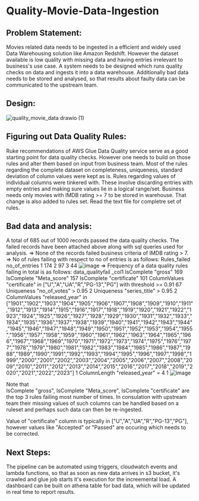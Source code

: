 # Quality-Movie-Data-Ingestion

## Problem Statement:

Movies related data needs to be ingested in a efficient and widely used Data Warehousing solution like Amazon Redshift. However the dataset available is low quality with missing data and having entries irrelevant to business's use case. A system needs to be designed which runs quality checks on data and ingests it into a data warehouse. Additionally bad data needs to be stored and analysed, so that results about faulty data can be communicated to the upstream team.


## Design:

![quality_movie_data drawio (1)](https://github.com/DS-v/Quality-Movie-Data-Ingestion/assets/59478620/4cf55e27-efd0-4813-b9f7-8b84c1b6f987)


## Figuring out Data Quality Rules:

Ruke recommendations of AWS Glue Data Quality service serve as a good starting point for data quality checks. However one needs to build on those rules and alter them based on input from business team. Most of the rules regarding the complete dataset on completeness, uniqueness, standard deviation of column values were kept as is. Rules regarding values of individual columns were tinkered with. These involve discarding entries with empty entries and making sure values lie in a logical range/set.
Business needs only movies with IMDB rating >= 7 to be stored in warehouse. That change is also added to rules set. Read the text file for completre set of rules.


## Bad data and analysis:

A total of 685 out of 1000 records passed the data quality checks.
The failed records have been attached above along with sql queries used for analysis.
=> None of the records failed business criteria of IMDB rating > 7.
=> No of rules failing with respect to no of entries is as follows:
Rules_failed	no_of_entries
1	174
2	97
3	44
![image](https://github.com/DS-v/Quality-Movie-Data-Ingestion/assets/59478620/3d219484-8b28-4db6-8af1-392b89b6939d)
=> Frequency of a data quality rules failing in total is as follows:
data_qualityfail	_col1
IsComplete "gross"	169
IsComplete "Meta_score"	157
IsComplete "certificate"	101
ColumnValues "certificate" in ["U","A","UA","R","PG-13","PG"] with threshold >= 0.91	67
Uniqueness "no_of_votes" > 0.95	2
Uniqueness "series_title" > 0.95	2
ColumnValues "released_year" in ["1901","1902","1903","1904","1905","1906","1907","1908","1909","1910","1911","1912","1913","1914","1915","1916","1917","1918","1919","1920","1921","1922","1923","1924","1925","1926","1927","1928","1929","1930","1931","1932","1933","1934","1935","1936","1937","1938","1939","1940","1941","1942","1943","1944","1945","1946","1947","1948","1949","1950","1951","1952","1953","1954","1955","1956","1957","1958","1959","1960","1961","1962","1963","1964","1965","1966","1967","1968","1969","1970","1971","1972","1973","1974","1975","1976","1977","1978","1979","1980","1981","1982","1983","1984","1985","1986","1987","1988","1989","1990","1991","1992","1993","1994","1995","1996","1997","1998","1999","2000","2001","2002","2003","2004","2005","2006","2007","2008","2009","2010","2011","2012","2013","2014","2015","2016","2017","2018","2019","2020","2021","2022","2023"]	1
ColumnLength "released_year" = 4	1
![image](https://github.com/DS-v/Quality-Movie-Data-Ingestion/assets/59478620/e29055d2-d0f0-46dd-9678-6f17fe7fda71)


Note that 	
IsComplete "gross", IsComplete "Meta_score", IsComplete "certificate"
are the top 3 rules failing most number of times. In consulation with upstream team their missing values of such columns can be handled based on a ruleset and perhaps such data can then be re-ingested.

Value of "certificate" column is typically in ["U","A","UA","R","PG-13","PG"], however values like "Accepted" or "Passed" are occuring which needs to be corrected.


## Next Steps:

The pipeline can be automated using triggers, cloudwatch events and lambda functions, so that as soon as new data arrives in s3 bucket, it's crawled and glue job starts it's execution for the increemental load.
A dashboard can be built on athena table for bad data, which will be updated in real time to report results.

